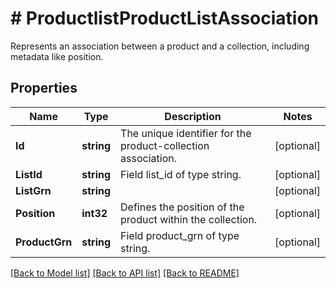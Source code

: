 # # ProductlistProductListAssociation
Represents an association between a product and a collection, including metadata like position.

## Properties 


Name | Type | Description | Notes
------------ | ------------- | ------------- | -------------
**Id**| **string** | The unique identifier for the product-collection association.  | [optional]
**ListId**| **string** | Field list_id of type string.  | [optional]
**ListGrn**| **string** |   | [optional]
**Position**| **int32** | Defines the position of the product within the collection.  | [optional]
**ProductGrn**| **string** | Field product_grn of type string.  | [optional]


[[Back to Model list]](../../README.md#models) [[Back to API list]](../../README.md#endpoints) [[Back to README]](../../README.md)

